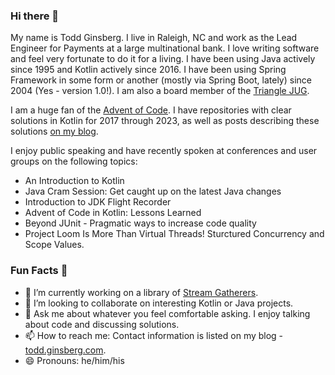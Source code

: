 ### Hi there 👋

My name is Todd Ginsberg. I live in Raleigh, NC and work as the Lead Engineer for Payments at a large multinational bank. I love writing software and feel very fortunate to do it for a living. I have been using Java actively since 1995 and Kotlin actively since 2016. I have been using Spring Framework in some form or another (mostly via Spring Boot, lately) since 2004 (Yes - version 1.0!). I am also a board member of the [Triangle JUG](https://www.meetup.com/Triangle-Java-Users-Group/).

I am a huge fan of the [Advent of Code](https://adventofcode.com). I have repositories with clear solutions in Kotlin for 2017 through 2023, as well as posts describing these solutions [on my blog](https://todd.ginsberg.com).

I enjoy public speaking and have recently spoken at conferences and user groups on the following topics:

- An Introduction to Kotlin
- Java Cram Session: Get caught up on the latest Java changes
- Introduction to JDK Flight Recorder
- Advent of Code in Kotlin: Lessons Learned
- Beyond JUnit - Pragmatic ways to increase code quality
- Project Loom Is More Than Virtual Threads! Sturctured Concurrency and Scope Values.


### Fun Facts :fox_face:

- 🌱 I’m currently working on a library of [Stream Gatherers](https://openjdk.org/jeps/473).
- 👯 I’m looking to collaborate on interesting Kotlin or Java projects.
- 💬 Ask me about whatever you feel comfortable asking. I enjoy talking about code and discussing solutions.
- 📫 How to reach me: Contact information is listed on my blog - [todd.ginsberg.com](https://todd.ginsberg.com).
- 😄 Pronouns: he/him/his
